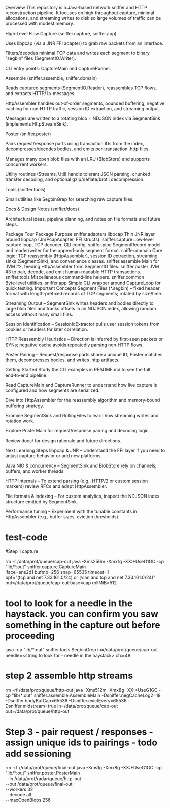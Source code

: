 Overview
This repository is a Java‑based network sniffer and HTTP reconstruction pipeline.
It focuses on high‑throughput capture, minimal allocations, and streaming writes to disk so large volumes of traffic can be processed with modest memory.

High‑Level Flow
Capture (sniffer.capture, sniffer.app)

Uses libpcap (via a JNR FFI adapter) to grab raw packets from an interface.

Filters/decodes minimal TCP data and writes each segment to binary “segbin” files (SegmentIO.Writer).

CLI entry points: CaptureMain and CaptureRunner.

Assemble (sniffer.assemble, sniffer.domain)

Reads captured segments (SegmentIO.Reader), reassembles TCP flows, and extracts HTTP/1.x messages.

HttpAssembler handles out‑of‑order segments, bounded buffering, negative caching for non‑HTTP traffic, session ID extraction, and streaming output.

Messages are written to a rotating blob + NDJSON index via SegmentSink (implements HttpStreamSink).

Poster (sniffer.poster)

Pairs request/response parts using transaction IDs from the index, decompresses/decodes bodies, and emits per‑transaction .http files.

Manages many open blob files with an LRU (BlobStore) and supports concurrent workers.

Utility routines (Streams, Util) handle tolerant JSON parsing, chunked transfer decoding, and optional gzip/deflate/brotli decompression.

Tools (sniffer.tools)

Small utilities like SegbinGrep for searching raw capture files.

Docs & Design Notes (sniffer/docs)

Architectural ideas, pipeline planning, and notes on file formats and future steps.

Package Tour
Package	Purpose
sniffer.adapters.libpcap	Thin JNR layer around libpcap (JnrPcapAdapter, FFI structs).
sniffer.capture	Low‑level capture loop, TCP decoder, CLI config.
sniffer.pipe	SegmentRecord model and reader/writer for the append‑only segment format.
sniffer.domain	Core logic: TCP reassembly (HttpAssembler), session ID extraction, streaming sinks (SegmentSink), and convenience classes.
sniffer.assemble	Main for JVM #2, feeding HttpAssembler from SegmentIO files.
sniffer.poster	JVM #3 to pair, decode, and emit human‑readable HTTP transactions.
sniffer.tools	Miscellaneous command‑line helpers.
sniffer.common	Byte‑level utilities.
sniffer.app	Simple CLI wrapper around CaptureLoop for quick testing.
Important Concepts
Segment Files (*.segbin) – fixed header format with length‑prefixed records of TCP segments; rotated by size/time.

Streaming Output – SegmentSink writes headers and bodies directly to large blob files and tracks offsets in an NDJSON index, allowing random access without many small files.

Session Identification – SessionIdExtractor pulls user session tokens from cookies or headers for later correlation.

HTTP Reassembly Heuristics – Direction is inferred by first‑seen packets or SYNs; negative cache avoids repeatedly parsing non‑HTTP flows.

Poster Pairing – Request/response parts share a unique ID; Poster matches them, decompresses bodies, and writes .http artifacts.

Getting Started
Study the CLI examples in README.md to see the full end‑to‑end pipeline.

Read CaptureMain and CaptureRunner to understand how live capture is configured and how segments are serialized.

Dive into HttpAssembler for the reassembly algorithm and memory‑bound buffering strategy.

Examine SegmentSink and RollingFiles to learn how streaming writes and rotation work.

Explore PosterMain for request/response pairing and decoding logic.

Review docs/ for design rationale and future directions.

Next Learning Steps
libpcap & JNR – Understand the FFI layer if you need to adjust capture behavior or add new platforms.

Java NIO & concurrency – SegmentSink and BlobStore rely on channels, buffers, and worker threads.

HTTP internals – To extend parsing (e.g., HTTP/2 or custom session markers) review RFCs and adapt HttpAssembler.

File formats & indexing – For custom analytics, inspect the NDJSON index structure emitted by SegmentSink.

Performance tuning – Experiment with the tunable constants in HttpAssembler (e.g., buffer sizes, eviction thresholds).


# test-code

#Step 1 capture 

rm -r /data/prot/queue/cap-out
java -Xms256m -Xmx1g -XX:+UseG1GC -cp "lib/*:out" sniffer.capture.CaptureMain \
  iface=ens2d1 bufmb=256 snap=65535 timeout=1 \
  bpf="(tcp and net 7.33.161.0/24) or (vlan and tcp and net 7.33.161.0/24)" \
  out=/data/prot/queue/cap-out base=cap rollMiB=512


# tool to look for a needle in the haystack.  you can confirm you saw something in the capture out before proceeding

java -cp "lib/*:out" sniffer.tools.SegbinGrep in=/data/prot/queue/cap-out \
  needle=<string to look for - needle in the haystack> ctx=48



# step 2 assemble http streams

rm -rf /data/prot/queue/http-out
java -Xms512m -Xmx8g -XX:+UseG1GC -cp "lib/*:out" sniffer.assemble.AssembleMain -Dsniffer.negCacheLog2=18\
       	-Dsniffer.bodyBufCap=65536 -Dsniffer.evictEvery=65536 -Dsniffer.midstream=true in=/data/prot/queue/cap-out out=/data/prot/queue/http-out



# Step 3 - pair request / responses - assign unique ids to pairings - todo add sessioning

rm -rf //data/prot/queue/final-out
 java -Xms1g -Xmx8g -XX:+UseG1GC -cp "lib/*:out" sniffer.poster.PosterMain \
  --in /data/prot/radar/queue/http-out \
  --out /data/prot/queue/final-out \
  --workers 32 \
  --decode all \
  --maxOpenBlobs 256
